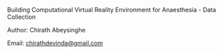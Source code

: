 Building Computational Virtual Reality Environment for Anaesthesia - Data Collection

Author: Chirath Abeysinghe

Email: chirathdevinda@gmail.com
